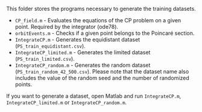 

This folder stores the programs necessary to generate the training datasets.

* ``CP_field.m`` - Evaluates the equations of the CP problem on a given point. Required by the integrator (ode78).
* ``orbitEvents.m`` - Checks if a given point belongs to the Poincaré section.
* ``IntegrateCP.m`` - Generates the equidistant dataset (``PS_train_equidistant.csv``).
* ``IntegrateCP_limited.m`` - Generates the limited dataset (``PS_train_limited.csv``).
* ``IntegrateCP_random.m`` - Generates the random dataset (``PS_train_random_42_500.csv``). Please note that the dataset name also includes the value of the random seed and the number of randomized points.


If you want to generate a dataset, open Matlab and run ``IntegrateCP.m``, ``IntegrateCP_limited.m`` or ``IntegrateCP_random.m``.

